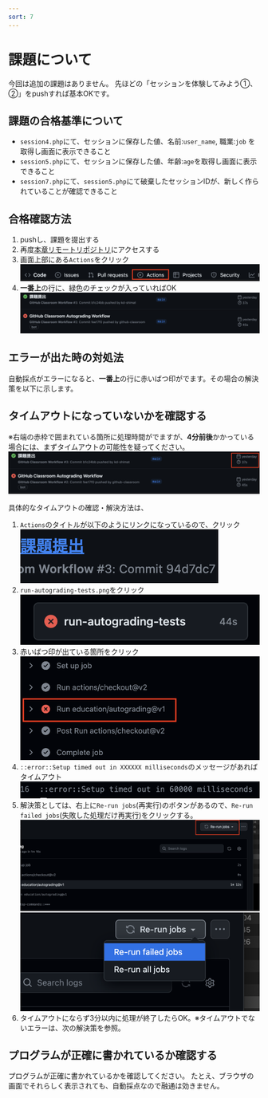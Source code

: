 ```yaml
---
sort: 7
---
```


# 課題について

今回は追加の課題はありません。
先ほどの「セッションを体験してみよう①、②」をpushすれば基本OKです。

## 課題の合格基準について

- `session4.php`にて、セッションに保存した値、名前:`user_name`, 職業:`job` を取得し画面に表示できること
- `session5.php`にて、セッションに保存した値、年齢:`age`を取得し画面に表示できること
- `session7.php`にて、`session5.php`にて破棄したセッションIDが、新しく作られていることが確認できること

## 合格確認方法

1. pushし、課題を提出する
2. 再度[本章リモートリポジトリ]()にアクセスする<br>
3. 画面上部にある`Actions`をクリック<br>
![](./images/acions.png)
1. **一番上**の行に、緑色のチェックが入っていればOK<br>
![](./images/pass.png)

## エラーが出た時の対処法

自動採点がエラーになると、**一番上**の行に赤いばつ印がでます。その場合の解決策を以下に示します。

## タイムアウトになっていないかを確認する

※右端の赤枠で囲まれている箇所に処理時間がでますが、**4分前後**かかっている場合には、まずタイムアウトの可能性を疑ってください。
![](./images/timeout.png)

具体的なタイムアウトの確認・解決方法は、

  1. `Actions`のタイトルが以下のようにリンクになっているので、クリック
      ![](./images/timeout2.png)
  2. `run-autograding-tests.png`をクリック
   ![](./images/run-autograding-tests.png)
  3. 赤いばつ印が出ている箇所をクリック
  ![](./images/timeout4.png)
  1. `::error::Setup timed out in XXXXXX milliseconds`のメッセージがあればタイムアウト
   ![](./images/timeout8.png)
  6. 解決策としては、右上に`Re-run jobs`(再実行)のボタンがあるので、`Re-run failed jobs`(失敗した処理だけ再実行)をクリックする。
  ![](./images/timeout6.png)<br>
  ![](./images/timeout7.png)
  7. タイムアウトにならず3分以内に処理が終了したらOK。※タイムアウトでないエラーは、次の解決策を参照。

## プログラムが正確に書かれているか確認する

プログラムが正確に書かれているかを確認してください。
たとえ、ブラウザの画面でそれらしく表示されても、自動採点なので融通は効きません。
